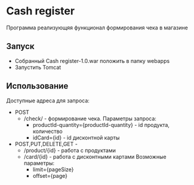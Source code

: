 # Cash register

Программа реализующяя функционал формирования чека в магазине
## Запуск
- Собранный Cash register-1.0.war положить в папку webapps
- Запустить Tomcat
## Использование
Доступные адреса для запроса:
- POST 
  - /check/ - формирование чека.
 Параметры запроса:
     - productId-quantity={productId-quantity} - id продукта, количество
     - idCard={id} - id дисконтной карты
- POST,PUT,DELETE,GET -
  - /product/{id} - работа с продуктами
  -  /card/{id} - работа с дисконтными картами
     Возможные параметры:
      - limit={pageSize}
      - offset={page}
